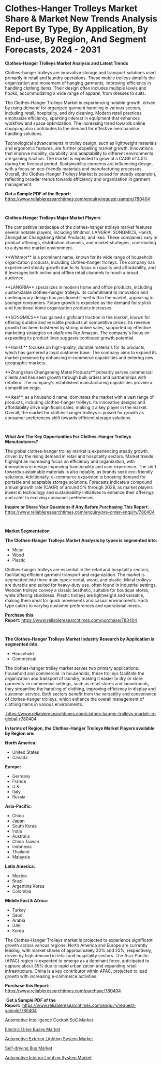 <p><h1>Clothes-Hanger Trolleys Market Share & Market New Trends Analysis Report By Type, By Application, By End-use, By Region, And Segment Forecasts, 2024 - 2031</h1></p><p><strong>Clothes-Hanger Trolleys Market Analysis and Latest Trends</strong></p>
<p><p>Clothes-hanger trolleys are innovative storage and transport solutions used primarily in retail and laundry operations. These mobile trolleys simplify the organization and movement of hanging garments, improving efficiency in handling clothing items. Their design often includes multiple levels and hooks, accommodating a wide range of apparel, from dresses to suits.</p><p>The Clothes-Hanger Trolleys Market is experiencing notable growth, driven by rising demand for organized garment handling in various sectors, including retail, hospitality, and dry cleaning. Modern retail practices emphasize efficiency, sparking interest in equipment that enhances workflow and space optimization. The increasing trend towards online shopping also contributes to the demand for effective merchandise handling solutions.</p><p>Technological advancements in trolley design, such as lightweight materials and ergonomic features, are further propelling market growth. Innovations that improve mobility, durability, and adaptability to different environments are gaining traction. The market is expected to grow at a CAGR of 4.5% during the forecast period. Sustainability concerns are influencing design, with a focus on eco-friendly materials and manufacturing processes. Overall, the Clothes-Hanger Trolleys Market is poised for steady expansion, reflecting broader trends towards efficiency and organization in garment management.</p></p>
<p><strong>Get a Sample PDF of the Report:&nbsp;</strong> <a href="https://www.reliableresearchtimes.com/enquiry/request-sample/780404?utm_campaign=1625&utm_medium=2&utm_source=Github&utm_content=ia&utm_term=15102024&utm_id=clothes-hanger-trolleys">https://www.reliableresearchtimes.com/enquiry/request-sample/780404</a></p>
<p>&nbsp;</p>
<p><strong>Clothes-Hanger Trolleys Major Market Players</strong></p>
<p><p>The competitive landscape of the clothes-hanger trolleys market features several notable players, including Whitmor, LANGRIA, SONGMICS, Hansfi, Zhongshan Changsheng Metal Products, and Ikea. These companies vary in product offerings, distribution channels, and market strategies, contributing to a dynamic market environment.</p><p>**Whitmor** is a prominent name, known for its wide range of household organization products, including clothes-hanger trolleys. The company has experienced steady growth due to its focus on quality and affordability, and it leverages both online and offline retail channels to reach a broad audience.</p><p>**LANGRIA** specializes in modern home and office products, including customizable clothes-hanger trolleys. Its commitment to innovation and contemporary design has positioned it well within the market, appealing to younger consumers. Future growth is expected as the demand for stylish and functional home organization products increases.</p><p>**SONGMICS** has gained significant traction in the market, known for offering durable and versatile products at competitive prices. Its revenue growth has been bolstered by strong online sales, supported by effective marketing strategies on platforms like Amazon. The company's focus on expanding its product lines suggests continued growth potential.</p><p>**Hansfi** focuses on high-quality, durable materials for its products, which has garnered a loyal customer base. The company aims to expand its market presence by enhancing e-commerce capabilities and entering new geographic markets.</p><p>**Zhongshan Changsheng Metal Products** primarily serves commercial clients and has seen growth through bulk orders and partnerships with retailers. The company's established manufacturing capabilities provide a competitive edge.</p><p>**Ikea**, as a household name, dominates the market with a vast range of products, including clothes-hanger trolleys. Its innovative designs and affordability drive significant sales, making it a key player in the market. Overall, the market for clothes-hanger trolleys is poised for growth as consumer preferences shift towards efficient storage solutions.</p></p>
<p>&nbsp;</p>
<p><strong>What Are The Key Opportunities For Clothes-Hanger Trolleys Manufacturers?</strong></p>
<p><p>The global clothes-hanger trolley market is experiencing steady growth, driven by the rising demand in retail and hospitality sectors. Market trends highlight an increasing focus on efficiency and organization, with innovations in design improving functionality and user experience. The shift towards sustainable materials is also notable, as brands seek eco-friendly solutions. Additionally, e-commerce expansion is boosting demand for portable and adaptable storage solutions. Forecasts indicate a compound annual growth rate (CAGR) of around 5% through 2028, as market players invest in technology and sustainability initiatives to enhance their offerings and cater to evolving consumer preferences.</p></p>
<p><strong>Inquire or Share Your Questions If Any Before Purchasing This Report:</strong> <a href="https://www.reliableresearchtimes.com/enquiry/pre-order-enquiry/780404?utm_campaign=1625&utm_medium=2&utm_source=Github&utm_content=ia&utm_term=15102024&utm_id=clothes-hanger-trolleys">https://www.reliableresearchtimes.com/enquiry/pre-order-enquiry/780404</a></p>
<p>&nbsp;</p>
<p><strong>Market Segmentation</strong></p>
<p><strong>The Clothes-Hanger Trolleys Market Analysis by types is segmented into:</strong></p>
<p><ul><li>Metal</li><li>Wood</li><li>Plastic</li></ul></p>
<p><p>Clothes-hanger trolleys are essential in the retail and hospitality sectors, facilitating efficient garment transport and organization. The market is segmented into three main types: metal, wood, and plastic. Metal trolleys are durable and suited for heavy-duty use, often found in industrial settings. Wooden trolleys convey a classic aesthetic, suitable for boutique stores, while offering sturdiness. Plastic trolleys are lightweight and versatile, making them ideal for quick movements and casual environments. Each type caters to varying customer preferences and operational needs.</p></p>
<p><strong>Purchase this Report:&nbsp;</strong><a href="https://www.reliableresearchtimes.com/purchase/780404?utm_campaign=1625&utm_medium=2&utm_source=Github&utm_content=ia&utm_term=15102024&utm_id=clothes-hanger-trolleys">https://www.reliableresearchtimes.com/purchase/780404</a></p>
<p>&nbsp;</p>
<p><strong>The Clothes-Hanger Trolleys Market Industry Research by Application is segmented into:</strong></p>
<p><ul><li>Household</li><li>Commerical</li></ul></p>
<p><p>The clothes-hanger trolley market serves two primary applications: household and commercial. In households, these trolleys facilitate the organization and transport of laundry, making it easier to dry or store garments. In commercial settings, such as retail stores and laundromats, they streamline the handling of clothing, improving efficiency in display and customer service. Both sectors benefit from the versatility and convenience of clothes-hanger trolleys, which enhance the overall management of clothing items in various environments.</p></p>
<p><a href="https://www.reliableresearchtimes.com/clothes-hanger-trolleys-market-in-global-r780404?utm_campaign=1625&utm_medium=2&utm_source=Github&utm_content=ia&utm_term=15102024&utm_id=clothes-hanger-trolleys">&nbsp;https://www.reliableresearchtimes.com/clothes-hanger-trolleys-market-in-global-r780404</a></p>
<p><strong>In terms of Region, the Clothes-Hanger Trolleys Market Players available by Region are:</strong></p>
<p>
    <p> <strong> North America: </strong>
        <ul>
            <li>United States</li>
            <li>Canada</li>
        </ul>
        </p> 
    <p> <strong> Europe: </strong>
        <ul>
            <li>Germany</li>
            <li>France</li>
            <li>U.K.</li>
            <li>Italy</li>
            <li>Russia</li>
        </ul>
        </p> 
    <p> <strong> Asia-Pacific: </strong>
        <ul>
            <li>China</li>
            <li>Japan</li>
            <li>South Korea</li>
            <li>India</li>
            <li>Australia</li>
            <li>China Taiwan</li>
            <li>Indonesia</li>
            <li>Thailand</li>
            <li>Malaysia</li>
        </ul>
        </p> 
    <p> <strong> Latin America: </strong>
        <ul>
            <li>Mexico</li>
            <li>Brazil</li>
            <li>Argentina Korea</li>
            <li>Colombia</li>
        </ul>
        </p> 
    <p> <strong> Middle East & Africa: </strong>
        <ul>
            <li>Turkey</li>
            <li>Saudi</li>
            <li>Arabia</li>
            <li>UAE</li>
            <li>Korea</li>
        </ul>
    </p>
    </p>
<p><p>The Clothes-Hanger Trolleys market is projected to experience significant growth across various regions. North America and Europe are currently leading, with market shares of approximately 30% and 25%, respectively, driven by high demand in retail and hospitality sectors. The Asia-Pacific (APAC) region is expected to emerge as a dominant force, anticipated to capture about 35% due to rapid urbanization and expanding retail infrastructure. China is a key contributor within APAC, projected to lead growth with increasing e-commerce activities.</p></p>
<p><strong>Purchase this Report: </strong><a href="https://www.reliableresearchtimes.com/purchase/780404?utm_campaign=1625&utm_medium=2&utm_source=Github&utm_content=ia&utm_term=15102024&utm_id=clothes-hanger-trolleys">https://www.reliableresearchtimes.com/purchase/780404</a></p>
<p>&nbsp;<strong>Get a Sample PDF of the Report:&nbsp;&nbsp;</strong><a href="https://www.reliableresearchtimes.com/enquiry/request-sample/780404?utm_campaign=1625&utm_medium=2&utm_source=Github&utm_content=ia&utm_term=15102024&utm_id=clothes-hanger-trolleys">https://www.reliableresearchtimes.com/enquiry/request-sample/780404</a></p>
<p><strong></strong></p>
<p><p><a href="https://www.linkedin.com/pulse/evaluating-global-automotive-intelligence-cockpit-soc-market-omfwf?utm_campaign=1625&utm_medium=2&utm_source=Github&utm_content=ia&utm_term=15102024&utm_id=clothes-hanger-trolleys">Automotive Intelligence Cockpit SoC Market</a></p><p><a href="https://www.linkedin.com/pulse/electric-drive-buses-market-segmentation-in-depth-analysis-hcyjc?utm_campaign=1625&utm_medium=2&utm_source=Github&utm_content=ia&utm_term=15102024&utm_id=clothes-hanger-trolleys">Electric Drive Buses Market</a></p><p><a href="https://www.linkedin.com/pulse/automotive-exterior-lighting-system-market-indicators-size-regional-a92mc?utm_campaign=1625&utm_medium=2&utm_source=Github&utm_content=ia&utm_term=15102024&utm_id=clothes-hanger-trolleys">Automotive Exterior Lighting System Market</a></p><p><a href="https://www.linkedin.com/pulse/global-self-driving-bus-market-analysis-trends-forecasts-4cszc?utm_campaign=1625&utm_medium=2&utm_source=Github&utm_content=ia&utm_term=15102024&utm_id=clothes-hanger-trolleys">Self-driving Bus Market</a></p><p><a href="https://www.linkedin.com/pulse/automotive-interior-lighting-system-market-global-trends-forecast-7xypc?utm_campaign=1625&utm_medium=2&utm_source=Github&utm_content=ia&utm_term=15102024&utm_id=clothes-hanger-trolleys">Automotive Interior Lighting System Market</a></p></p>
